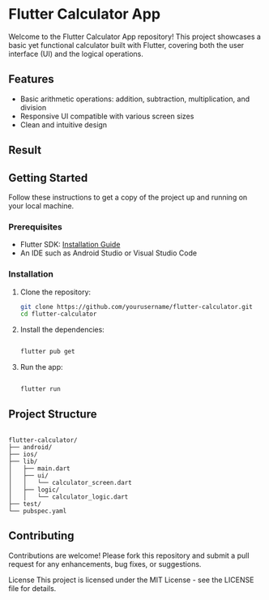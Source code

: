 # Flutter Calculator App

Welcome to the Flutter Calculator App repository! This project showcases a basic yet functional calculator built with Flutter, covering both the user interface (UI) and the logical operations.

## Features

- Basic arithmetic operations: addition, subtraction, multiplication, and division
- Responsive UI compatible with various screen sizes
- Clean and intuitive design

## Result



## Getting Started

Follow these instructions to get a copy of the project up and running on your local machine.

### Prerequisites

- Flutter SDK: [Installation Guide](https://flutter.dev/docs/get-started/install)
- An IDE such as Android Studio or Visual Studio Code

### Installation

1. Clone the repository:

   ```bash
   git clone https://github.com/yourusername/flutter-calculator.git
   cd flutter-calculator
   ```
2. Install the dependencies:

   ```bash

   flutter pub get
   ```
3. Run the app:

   ```bash

   flutter run
   ```
## Project Structure
```plaintext

flutter-calculator/
├── android/
├── ios/
├── lib/
│   ├── main.dart
│   ├── ui/
│   │   └── calculator_screen.dart
│   ├── logic/
│   │   └── calculator_logic.dart
├── test/
└── pubspec.yaml
```
## Contributing

Contributions are welcome! Please fork this repository and submit a pull request for any enhancements, bug fixes, or suggestions.

License
This project is licensed under the MIT License - see the LICENSE file for details.

